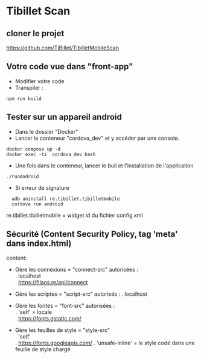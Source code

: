 # Tibillet Scan

## cloner le projet
https://github.com/TiBillet/TibilletMobileScan

## Votre code vue dans "front-app"
- Modifier votre code   
- Transpiler :
```
npm run build
```

## Tester sur un appareil android
- Dans le dossier "Docker"
- Lancer le conteneur "cordova_dev" et y accéder par une console.
```
docker compose up -d
docker exec -ti  cordova_dev bash
```

- Une fois dans le conteneur, lancer le buil et l'installation de l'application
```
./runAndroid
```

- Si erreur de signature
```
  adb uninstall re.tibillet.tibilletmobile
  cordova run android
```
re.tibillet.tibilletmobile = widget id du fichier config.xml

## Sécurité (Content Security Policy, tag 'meta' dans index.html)
content:   
- Gère les connexions = "connect-src" autorisées :     
  . localhost   
  . https://filaos.re/api/connect   

- Gère les scriptes = "script-src" autorisés :
  . localhost

- Gère les fontes = "font-src" autorisées :  
  . 'self' = locale   
  . https://fonts.gstatic.com/   

- Gère les feuilles de style = "style-src"   
  . 'self'   
  . https://fonts.googleapis.com/
  . 'unsafe-inline' = le style codé dans une feuille de style chargé
